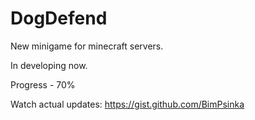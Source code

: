 # DogDefend
New minigame for minecraft servers.

In developing now.

Progress - 70%

Watch actual updates: https://gist.github.com/BimPsinka
